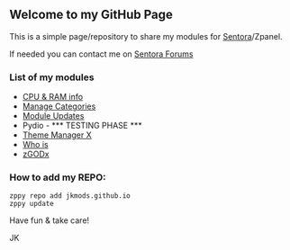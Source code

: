 ## Welcome to my GitHub Page

This is a simple page/repository to share my modules for [Sentora](http://www.sentora.org/)/Zpanel. 

If needed you can contact me on [Sentora Forums](http://forums.sentora.org/)

### List of my modules

- [CPU & RAM info](http://jkmods.github.io/cpuraminfo)
- [Manage Categories](https://jkmods.github.io/manage_categories)
- [Module Updates](https://jkmods.github.io/module_updates)
- Pydio - *** TESTING PHASE ***
- [Theme Manager X](https://jkmods.github.io/theme_manager_x)
- [Who is](https://jkmods.github.io/whois)
- [zGODx](https://jkmods.github.io/zgodx)


### How to add my REPO:
```
zppy repo add jkmods.github.io
zppy update
 ```


Have fun & take care!

JK
